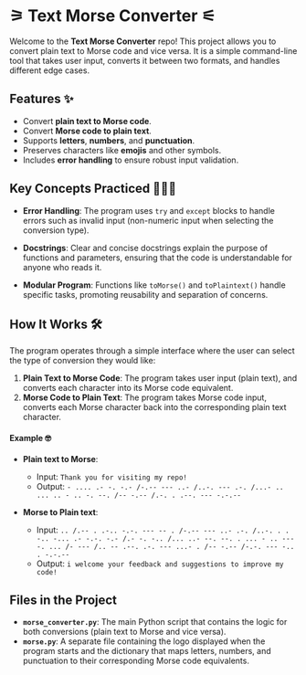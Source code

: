 # ⚞ Text Morse Converter ⚟

Welcome to the **Text Morse Converter** repo! This project allows you to convert plain text to Morse code and vice 
versa. It is a simple command-line tool that takes user input, converts it between two formats, and handles different edge cases.

## Features ✨

- Convert **plain text to Morse code**.
- Convert **Morse code to plain text**.
- Supports **letters**, **numbers**, and **punctuation**.
- Preserves characters like **emojis** and other symbols.
- Includes **error handling** to ensure robust input validation.


## Key Concepts Practiced 👩🏽‍💻

- **Error Handling**: The program uses `try` and `except` blocks to handle errors such as invalid input (non-numeric input when selecting the conversion type).
  
- **Docstrings**: Clear and concise docstrings explain the purpose of functions and parameters, ensuring that the code is understandable for anyone who reads it.
  
- **Modular Program**: Functions like `toMorse()` and `toPlaintext()` handle specific tasks, promoting reusability and 
  separation of concerns.

## How It Works 🛠️

The program operates through a simple interface where the user can select the type of conversion they would like:

1. **Plain Text to Morse Code**: The program takes user input (plain text), and converts each character into its Morse code equivalent.
2. **Morse Code to Plain Text**: The program takes Morse code input, converts each Morse character back into the corresponding plain text character.

#### Example 🤓

- **Plain text to Morse**:
  - Input: `Thank you for visiting my repo!`
  - Output: `- .... .- -. -.- /-.-- --- ..- /..-. --- .-. /...- .. ... .. - .. -. --. /-- -.-- /.-. . .--. --- -.-.--`

- **Morse to Plain text**:
  - Input: `.. /.-- . .-.. -.-. --- -- . /-.-- --- ..- .-. /..-. . . -.. -... .- -.-. -.- /.- -. -.. /... ..- --. --. . ... - .. --- -. ... /- --- /.. -- .--. .-. --- ...- . /-- -.-- /-.-. --- -.. . -.-.-- `
  - Output: `i welcome your feedback and suggestions to improve my code!`

## Files in the Project

- **`morse_converter.py`**: The main Python script that contains the logic for both conversions (plain text to Morse and vice versa).
- **`morse.py`**: A separate file containing the logo displayed when the program starts and the dictionary that maps 
  letters, numbers, and punctuation to their corresponding Morse code equivalents.


